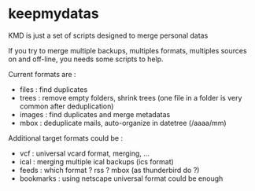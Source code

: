 # keepmydatas
KMD is just a set of scripts designed to merge personal datas

If you try to merge multiple backups, multiples formats, multiples sources on and off-line, you needs some scripts to help.

Current formats are :
  * files : find duplicates
  * trees : remove empty folders, shrink trees (one file in a folder is very common after deduplication)
  * images : find duplicates and merge metadatas
  * mbox : deduplicate mails, auto-organize in datetree (/aaaa/mm)

Additional target formats could be :
  * vcf : universal vcard format, merging, ...
  * ical : merging multiple ical backups (ics format)
  * feeds : which format ? rss ? mbox (as thunderbird do ?)
  * bookmarks : using netscape universal format could be enough
